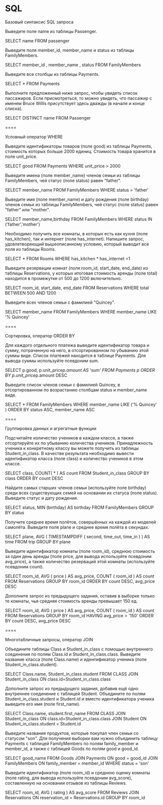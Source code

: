 # SQL

Базовый синтаксис SQL запроса

Выведите поле name из таблицы Passenger.

SELECT name FROM passenger 

Выведите поля member_id, member_name и status из таблицы FamilyMembers.

SELECT member_id , member_name , status FROM FamilyMembers

Выведите все столбцы из таблицы Payments.

SELECT * FROM Payments

Выполните предложенный ниже запрос, чтобы увидеть список пассажиров. Если присмотреться, то можно увидеть, что пассажир с именем Bruce Willis присутствует здесь дважды (в начале и конце списка).

SELECT DISTINCT name FROM Passenger


====


Условный оператор WHERE

Выведите идентификаторы товаров (поле good) из таблицы Payments, стоимость которых больше 2000 единиц. Стоимость товара хранится в поле unit_price.

SELECT good  FROM Payments
WHERE unit_price > 2000

Выведите имена (поле member_name) членов семьи из таблицы FamilyMembers, чей статус (поле status) равен "father".

SELECT member_name FROM FamilyMembers
WHERE status = 'father'

Выведите имя (поле member_name) и дату рождения (поле birthday) членов семьи из таблицы FamilyMembers, чей статус (поле status) равен "father" или "mother".

SELECT member_name,birthday FROM FamilyMembers
WHERE status IN ('father','mother') 

Необходимо получить все комнаты, в которых есть как кухня (поле has_kitchen), так и интернет (поле has_internet). Напишите запрос, удовлетворяющий вышеописанному условию, который выводит все поля из таблицы Rooms.

SELECT * FROM Rooms
WHERE has_kitchen * has_internet =1

Выведите резервации комнат (поля room_id, start_date, end_date) из таблицы Reservations, у которых итоговая стоимость аренды (поле total) находится в промежутке от 500 до 1200 включительно.

SELECT room_id, start_date, end_date FROM Reservations
WHERE total BETWEEN 500 AND 1200

Выведите всех членов семьи с фамилией "Quincey".

SELECT member_name 
FROM FamilyMembers
WHERE member_name LIKE '% Quincey'


====


Сортировка, оператор ORDER BY

Для каждого отдельного платежа выведите идентификатор товара и сумму, потраченную на него, в отсортированном по убыванию этой суммы виде. Список платежей находится в таблице Payments.
Для вывода суммы используйте псевдоним sum.

SELECT 
         p.good, 
         p.unit_price*p.amount AS 'sum'
FROM Payments p
ORDER BY p.unit_price*p.amount DESC

Выведите список членов семьи с фамилией Quincey, в отсортированном по возрастанию столбцам status и member_name виде.

SELECT * FROM FamilyMembers
WHERE member_name LIKE ('% Quincey' )
ORDER BY status ASC, member_name ASC


====

Группировка данных и агрегатные функции

Подсчитайте количество учеников в каждом классе, а также отсортируйте их по убыванию количества учеников. Принадлежность ученика к конкретному классу вы можете получить из таблицы Student_in_class. В качестве результата необходимо вывести идентификатор класса (поле class) и количество учеников в этом классе.

SELECT class, COUNT( * ) AS count  FROM Student_in_class 
GROUP BY class 
ORDER BY count DESC

Найдите самых старших членов семьи (используйте поле birthday) среди всех существующих семей на основании их статуса (поле status). Выведите статус и дату рождения.

SELECT status, MIN (birthday) AS birthday  FROM FamilyMembers
GROUP BY status 

Получите среднее время полётов, совершённых на каждой из моделей самолёта. Выведите поле plane и среднее время полёта в секундах.

SELECT plane, AVG ( TIMESTAMPDIFF ( second, time_out, time_in ) ) AS time FROM trip
GROUP BY plane 

Выведите идентификатор комнаты (поле room_id), среднюю стоимость за один день аренды (поле price, для вывода используйте псевдоним avg_price), а также количество резерваций этой комнаты (используйте псевдоним count).

SELECT room_id, AVG ( price ) AS avg_price, COUNT ( room_id ) AS count FROM Reservations
GROUP BY room_id 
ORDER BY count DESC, avg_price DESC

Дополните запрос из предыдущего задания, оставив в выборке только те комнаты, чья средняя стоимость аренды превышает 150 ед.

SELECT room_id, AVG ( price ) AS avg_price, COUNT ( room_id ) AS count 
FROM Reservations
GROUP BY room_id 
HAVING avg_price > '150'
ORDER BY count DESC, avg_price DESC


====


Многотабличные запросы, оператор JOIN

Объедините таблицы Class и Student_in_class с помощью внутреннего соединения по полям Class.id и Student_in_class.class. Выведите название класса (поле Class.name) и идентификатор ученика (поле Student_in_class.student).

SELECT Class.name,
       Student_in_class.student
FROM CLASS
JOIN Student_in_class ON class.id=Student_in_class.class

Дополните запрос из предыдущего задания, добавив ещё одно внутреннее соединение с таблицей Student. Объедините по полям Student_in_class.student и Student.id и вместо идентификатора ученика выведите его имя (поле first_name).

SELECT Class.name,
       student.first_name
FROM CLASS
JOIN Student_in_class 
       ON class.id=Student_in_class.class
JOIN Student 
       ON Student_in_class.student = Student.id

Выведите названия продуктов, которые покупал член семьи со статусом "son". Для получения выборки вам нужно объединить таблицу Payments с таблицей FamilyMembers по полям family_member и member_id, а также с таблицей Goods по полям good и good_id.

SELECT good_name
FROM Goods
JOIN Payments ON good = good_id 
JOIN FamilyMembers ON family_member = member_id 
WHERE status = 'son'

Выведите идентификатор (поле room_id) и среднюю оценку комнаты (поле rating, для вывода используйте псевдоним avg_score), составленную на основании отзывов из таблицы Reviews.

SELECT room_id, AVG ( rating ) AS avg_score
FROM Reviews
JOIN Reservations ON reservation_id = Reservations.id 
GROUP BY room_id 
